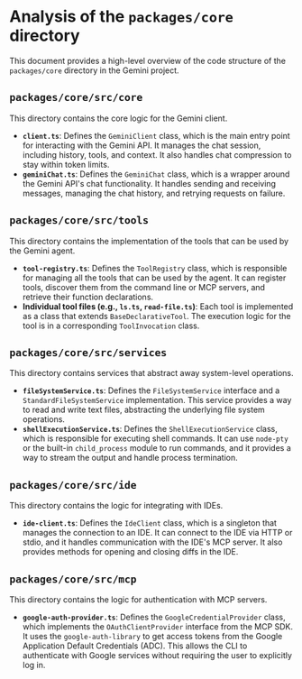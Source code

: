 # Analysis of the `packages/core` directory

This document provides a high-level overview of the code structure of the `packages/core` directory in the Gemini project.

## `packages/core/src/core`

This directory contains the core logic for the Gemini client.

*   **`client.ts`**: Defines the `GeminiClient` class, which is the main entry point for interacting with the Gemini API. It manages the chat session, including history, tools, and context. It also handles chat compression to stay within token limits.
*   **`geminiChat.ts`**: Defines the `GeminiChat` class, which is a wrapper around the Gemini API's chat functionality. It handles sending and receiving messages, managing the chat history, and retrying requests on failure.

## `packages/core/src/tools`

This directory contains the implementation of the tools that can be used by the Gemini agent.

*   **`tool-registry.ts`**: Defines the `ToolRegistry` class, which is responsible for managing all the tools that can be used by the agent. It can register tools, discover them from the command line or MCP servers, and retrieve their function declarations.
*   **Individual tool files (e.g., `ls.ts`, `read-file.ts`)**: Each tool is implemented as a class that extends `BaseDeclarativeTool`. The execution logic for the tool is in a corresponding `ToolInvocation` class.

## `packages/core/src/services`

This directory contains services that abstract away system-level operations.

*   **`fileSystemService.ts`**: Defines the `FileSystemService` interface and a `StandardFileSystemService` implementation. This service provides a way to read and write text files, abstracting the underlying file system operations.
*   **`shellExecutionService.ts`**: Defines the `ShellExecutionService` class, which is responsible for executing shell commands. It can use `node-pty` or the built-in `child_process` module to run commands, and it provides a way to stream the output and handle process termination.

## `packages/core/src/ide`

This directory contains the logic for integrating with IDEs.

*   **`ide-client.ts`**: Defines the `IdeClient` class, which is a singleton that manages the connection to an IDE. It can connect to the IDE via HTTP or stdio, and it handles communication with the IDE's MCP server. It also provides methods for opening and closing diffs in the IDE.

## `packages/core/src/mcp`

This directory contains the logic for authentication with MCP servers.

*   **`google-auth-provider.ts`**: Defines the `GoogleCredentialProvider` class, which implements the `OAuthClientProvider` interface from the MCP SDK. It uses the `google-auth-library` to get access tokens from the Google Application Default Credentials (ADC). This allows the CLI to authenticate with Google services without requiring the user to explicitly log in.

